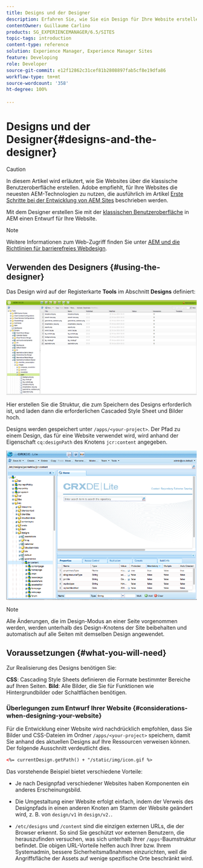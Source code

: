 ```yaml
---
title: Designs und der Designer
description: Erfahren Sie, wie Sie ein Design für Ihre Website erstellen. In AEM verwenden Sie dazu den Designer.
contentOwner: Guillaume Carlino
products: SG_EXPERIENCEMANAGER/6.5/SITES
topic-tags: introduction
content-type: reference
solution: Experience Manager, Experience Manager Sites
feature: Developing
role: Developer
source-git-commit: e12f12862c31cef81b2808897fab5cf8e19dfa86
workflow-type: tm+mt
source-wordcount: '358'
ht-degree: 100%

---
```


# Designs und der Designer{#designs-and-the-designer}

>[!CAUTION]
>
>In diesem Artikel wird erläutert, wie Sie Websites über die klassische Benutzeroberfläche erstellen. Adobe empfiehlt, für Ihre Websites die neuesten AEM-Technologien zu nutzen, die ausführlich im Artikel [Erste Schritte bei der Entwicklung von AEM Sites](/help/sites-developing/getting-started.md) beschrieben werden.

Mit dem Designer erstellen Sie mit der [klassischen Benutzeroberfläche](/help/sites-classic-ui-authoring/classicui.md) in AEM einen Entwurf für Ihre Website.

>[!NOTE]
>
>Weitere Informationen zum Web-Zugriff finden Sie unter [AEM und die Richtlinien für barrierefreies Webdesign](/help/managing/web-accessibility.md).

## Verwenden des Designers {#using-the-designer}

Das Design wird auf der Registerkarte **Tools** im Abschnitt **Designs** definiert:

![screen_shot_2012-02-01at30237pm](assets/screen_shot_2012-02-01at30237pm.png)

Hier erstellen Sie die Struktur, die zum Speichern des Designs erforderlich ist, und laden dann die erforderlichen Cascaded Style Sheet und Bilder hoch.

Designs werden gespeichert unter `/apps/<your-project>`. Der Pfad zu einem Design, das für eine Website verwendet wird, wird anhand der Eigenschaft `cq:designPath` des Knotens `jcr:content` angegeben.

![chlimage_1-74](assets/chlimage_1-74a.png)

>[!NOTE]
>
>Alle Änderungen, die im Design-Modus an einer Seite vorgenommen werden, werden unterhalb des Design-Knotens der Site beibehalten und automatisch auf alle Seiten mit demselben Design angewendet.

## Voraussetzungen {#what-you-will-need}

Zur Realisierung des Designs benötigen Sie:

**CSS**: Cascading Style Sheets definieren die Formate bestimmter Bereiche auf Ihren Seiten.
**Bild**: Alle Bilder, die Sie für Funktionen wie Hintergrundbilder oder Schaltflächen benötigen.

### Überlegungen zum Entwurf Ihrer Website {#considerations-when-designing-your-website}

Für die Entwicklung einer Website wird nachdrücklich empfohlen, dass Sie Bilder und CSS-Dateien im Ordner `/apps/<your-project>` speichern, damit Sie anhand des aktuellen Designs auf Ihre Ressourcen verweisen können. Der folgende Ausschnitt verdeutlicht dies.

```xml
<%= currentDesign.getPath() + "/static/img/icon.gif %>
```

Das vorstehende Beispiel bietet verschiedene Vorteile:

* Je nach Designpfad verschiedener Websites haben Komponenten ein anderes Erscheinungsbild.
* Die Umgestaltung einer Website erfolgt einfach, indem der Verweis des Designpfads in einen anderen Knoten am Stamm der Website geändert wird, z. B. von `design/v1` in `design/v2.`.

* `/etc/designs` und `/content` sind die einzigen externen URLs, die der Browser erkennt. So sind Sie geschützt vor externen Benutzern, die herauszufinden versuchen, was sich unterhalb Ihrer `/apps`-Baumstruktur befindet. Die obigen URL-Vorteile helfen auch Ihrer bzw. Ihrem Systemadmin, bessere Sicherheitsmaßnahmen einzurichten, weil die Angriffsfläche der Assets auf wenige spezifische Orte beschränkt wird.
